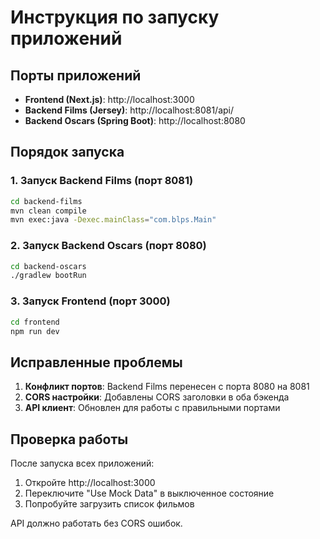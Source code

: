 # Инструкция по запуску приложений

## Порты приложений

- **Frontend (Next.js)**: http://localhost:3000
- **Backend Films (Jersey)**: http://localhost:8081/api/
- **Backend Oscars (Spring Boot)**: http://localhost:8080

## Порядок запуска

### 1. Запуск Backend Films (порт 8081)
```bash
cd backend-films
mvn clean compile
mvn exec:java -Dexec.mainClass="com.blps.Main"
```

### 2. Запуск Backend Oscars (порт 8080)
```bash
cd backend-oscars
./gradlew bootRun
```

### 3. Запуск Frontend (порт 3000)
```bash
cd frontend
npm run dev
```

## Исправленные проблемы

1. **Конфликт портов**: Backend Films перенесен с порта 8080 на 8081
2. **CORS настройки**: Добавлены CORS заголовки в оба бэкенда
3. **API клиент**: Обновлен для работы с правильными портами

## Проверка работы

После запуска всех приложений:
1. Откройте http://localhost:3000
2. Переключите "Use Mock Data" в выключенное состояние
3. Попробуйте загрузить список фильмов

API должно работать без CORS ошибок.
